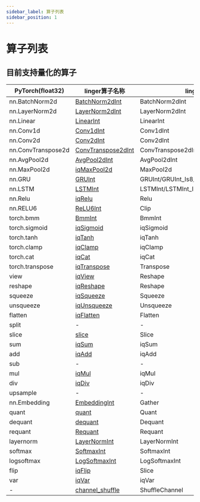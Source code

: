 ```yaml
---
sidebar_label: 算子列表  
sidebar_position: 1  
---
```


# 算子列表
## 目前支持量化的算子

| PyTorch(float32)   | linger算子名称                            | linger导出onnx算子名称                              | 支持关闭的设置                     |
| ------------------ | ----------------------------------------- | --------------------------------------------------- | ---------------------------------- |
| nn.BatchNorm2d     | [BatchNorm2dInt](#batchnorm2dint)         | BatchNorm2dInt                                      | -                                  |
| nn.LayerNorm2d     | [LayerNorm2dInt](#layernorm2dint)         | LayerNorm2dInt                                      | -                                  |
| nn.Linear          | [LinearInt](#linearint)                   | LinearInt                                           | -                                  |
| nn.Conv1d          | [Conv1dInt](#conv1dint)                   | Conv1dInt                                           | -                                  |
| nn.Conv2d          | [Conv2dInt](#conv2dint)                   | Conv2dInt                                           | -                                  |
| nn.ConvTranspose2d | [ConvTranspose2dInt](#convtranspose2dint) | ConvTranspose2dInt                                  | -                                  |
| nn.AvgPool2d       | [AvgPool2dInt](#avgpool2dint)             | AvgPool2dInt                                        | -                                  |
| nn.MaxPool2d       | [iqMaxPool2d](#iqMaxPool2d)               | MaxPool2d                                           | -                                  |
| nn.GRU             | [GRUInt](#gruint)                         | GRUInt/GRUInt_Is8_Is64/GRUInt_Is8_Is64_If32         | -                                  |
| nn.LSTM            | [LSTMInt](#lstmint)                       | LSTMInt/LSTMInt_Is8_Is64/LSTMInt_Is8_Is64_If32_If32 | -                                  |
| nn.Relu            | [iqRelu](#relu)                           | Relu                                                | -                                  |
| nn.RELU6           | [ReLU6Int](#reLU6Int)                     | Clip                                                | -                                  |
| torch.bmm          | [BmmInt](#bmmint)                         | BmmInt                                              | -                                  |
| torch.sigmoid      | [iqSigmoid](#iqsigmoid)                   | iqSigmoid                                           | `linger.SetIQTensorSigmoid(False)` |
| torch.tanh         | [iqTanh](#iqtanh)                         | iqTanh                                              | `linger.SetIQTensorTanh(False)`    |
| torch.clamp        | [iqClamp](#iqclamp)                       | iqClamp                                             | `linger.SetIQTensorClamp(False)`   |
| torch.cat          | [iqCat](#iqcat)                           | iqCat                                               | `linger.SetIQTensorCat(False)`     |
| torch.transpose    | [iqTranspose](#iqtranspose)               | Transpose                                           | -                                  |
| view               | [iqView](#iqview)                         | Reshape                                             | -                                  |
| reshape            | [iqReshape](#iqreshape)                   | Reshape                                             | -                                  |
| squeeze            | [iqSqueeze](#iqsqueeze)                   | Squeeze                                             | -                                  |
| unsqueeze          | [iqUnsqueeze](#iqunsqueeze)               | Unsqueeze                                           | -                                  |
| flatten            | [iqFlatten](#iqFlatten)                   | Flatten                                             | -                                  |
| split              | -                                         | -                                                   | -                                  |
| slice              | [slice](#slice)                           | Slice                                               | -                                  |
| sum                | [iqSum](#iqSum)                           | iqSum                                               | `linger.SetIQTensorSum(False)`     |
| add                | [iqAdd](#iqadd)                           | iqAdd                                               | `linger.SetIQTensorAdd(False)`     |
| sub                | -                                         | -                                                   | -                                  |
| mul                | [iqMul](#iqmul)                           | iqMul                                               | `linger.SetIQTensorMul(False)`     |
| div                | [iqDiv](#iqDiv)                           | iqDiv                                               | `linger.SetIQTensorDiv(False)`     |
| upsample           | -                                         | -                                                   | -                                  |
| nn.Embedding       | [EmbeddingInt](#EmbeddingInt)             | Gather                                              | -                                  |
| quant              | [quant](#quant)                           | Quant                                               | -                                  |
| dequant            | [dequant](#dequant)                       | Dequant                                             | -                                  |
| requant            | [Requant](#Requant)                       | Requant                                             | -                                  |
| layernorm          | [LayerNormInt](#LayerNormInt)             | LayerNormInt                                        | -                                  |
| softmax            | [SoftmaxInt](#SoftmaxInt)                 | SoftmaxInt                                          | -                                  |
| logsoftmax         | [LogSoftmaxInt](#LogSoftmaxInt)           | LogSoftmaxInt                                       | -                                  |
| flip               | [iqFlip](#iqFlip)                         | Slice                                               | -                                  |
| var                | [iqVar](#iqVar)                           | iqVar                                               | -                                  |
| -                  | [channel_shuffle](#channel_shuffle)       | ShuffleChannel                                      | `SetFunctionChannelShuffleQuant(False)`|

